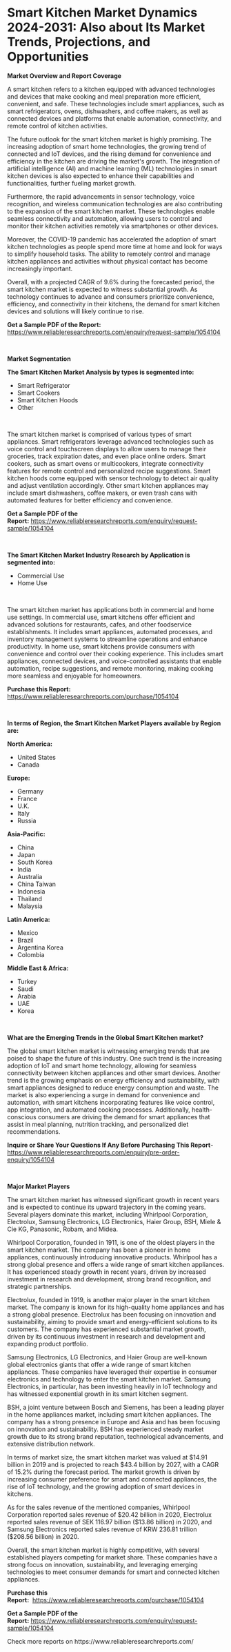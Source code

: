 <p><h1>Smart Kitchen Market Dynamics 2024-2031: Also about Its Market Trends, Projections, and Opportunities</h1></p><p><strong>Market Overview and Report Coverage</strong></p>
<p><p>A smart kitchen refers to a kitchen equipped with advanced technologies and devices that make cooking and meal preparation more efficient, convenient, and safe. These technologies include smart appliances, such as smart refrigerators, ovens, dishwashers, and coffee makers, as well as connected devices and platforms that enable automation, connectivity, and remote control of kitchen activities.</p><p>The future outlook for the smart kitchen market is highly promising. The increasing adoption of smart home technologies, the growing trend of connected and IoT devices, and the rising demand for convenience and efficiency in the kitchen are driving the market's growth. The integration of artificial intelligence (AI) and machine learning (ML) technologies in smart kitchen devices is also expected to enhance their capabilities and functionalities, further fueling market growth.</p><p>Furthermore, the rapid advancements in sensor technology, voice recognition, and wireless communication technologies are also contributing to the expansion of the smart kitchen market. These technologies enable seamless connectivity and automation, allowing users to control and monitor their kitchen activities remotely via smartphones or other devices.</p><p>Moreover, the COVID-19 pandemic has accelerated the adoption of smart kitchen technologies as people spend more time at home and look for ways to simplify household tasks. The ability to remotely control and manage kitchen appliances and activities without physical contact has become increasingly important.</p><p>Overall, with a projected CAGR of 9.6% during the forecasted period, the smart kitchen market is expected to witness substantial growth. As technology continues to advance and consumers prioritize convenience, efficiency, and connectivity in their kitchens, the demand for smart kitchen devices and solutions will likely continue to rise.</p></p>
<p><strong>Get a Sample PDF of the Report:</strong> <a href="https://www.reliableresearchreports.com/enquiry/request-sample/1054104">https://www.reliableresearchreports.com/enquiry/request-sample/1054104</a></p>
<p>&nbsp;</p>
<p><strong>Market Segmentation</strong></p>
<p><strong>The Smart Kitchen Market Analysis by types is segmented into:</strong></p>
<p><ul><li>Smart Refrigerator</li><li>Smart Cookers</li><li>Smart Kitchen Hoods</li><li>Other</li></ul></p>
<p>&nbsp;</p>
<p><p>The smart kitchen market is comprised of various types of smart appliances. Smart refrigerators leverage advanced technologies such as voice control and touchscreen displays to allow users to manage their groceries, track expiration dates, and even place online orders. Smart cookers, such as smart ovens or multicookers, integrate connectivity features for remote control and personalized recipe suggestions. Smart kitchen hoods come equipped with sensor technology to detect air quality and adjust ventilation accordingly. Other smart kitchen appliances may include smart dishwashers, coffee makers, or even trash cans with automated features for better efficiency and convenience.</p></p>
<p><strong>Get a Sample PDF of the Report:</strong>&nbsp;<a href="https://www.reliableresearchreports.com/enquiry/request-sample/1054104">https://www.reliableresearchreports.com/enquiry/request-sample/1054104</a></p>
<p>&nbsp;</p>
<p><strong>The Smart Kitchen Market Industry Research by Application is segmented into:</strong></p>
<p><ul><li>Commercial Use</li><li>Home Use</li></ul></p>
<p>&nbsp;</p>
<p><p>The smart kitchen market has applications both in commercial and home use settings. In commercial use, smart kitchens offer efficient and advanced solutions for restaurants, cafes, and other foodservice establishments. It includes smart appliances, automated processes, and inventory management systems to streamline operations and enhance productivity. In home use, smart kitchens provide consumers with convenience and control over their cooking experience. This includes smart appliances, connected devices, and voice-controlled assistants that enable automation, recipe suggestions, and remote monitoring, making cooking more seamless and enjoyable for homeowners.</p></p>
<p><strong>Purchase this Report:</strong>&nbsp; <a href="https://www.reliableresearchreports.com/purchase/1054104">https://www.reliableresearchreports.com/purchase/1054104</a></p>
<p>&nbsp;</p>
<p><strong>In terms of Region, the Smart Kitchen Market Players available by Region are:</strong></p>
<p>
    <p> <strong> North America: </strong>
        <ul>
            <li>United States</li>
            <li>Canada</li>
        </ul>
        </p> 
    <p> <strong> Europe: </strong>
        <ul>
            <li>Germany</li>
            <li>France</li>
            <li>U.K.</li>
            <li>Italy</li>
            <li>Russia</li>
        </ul>
        </p> 
    <p> <strong> Asia-Pacific: </strong>
        <ul>
            <li>China</li>
            <li>Japan</li>
            <li>South Korea</li>
            <li>India</li>
            <li>Australia</li>
            <li>China Taiwan</li>
            <li>Indonesia</li>
            <li>Thailand</li>
            <li>Malaysia</li>
        </ul>
        </p> 
    <p> <strong> Latin America: </strong>
        <ul>
            <li>Mexico</li>
            <li>Brazil</li>
            <li>Argentina Korea</li>
            <li>Colombia</li>
        </ul>
        </p> 
    <p> <strong> Middle East & Africa: </strong>
        <ul>
            <li>Turkey</li>
            <li>Saudi</li>
            <li>Arabia</li>
            <li>UAE</li>
            <li>Korea</li>
        </ul>
    </p>
    </p>
<p>&nbsp;</p>
<p><strong>What are the Emerging Trends in the Global Smart Kitchen market?</strong></p>
<p><p>The global smart kitchen market is witnessing emerging trends that are poised to shape the future of this industry. One such trend is the increasing adoption of IoT and smart home technology, allowing for seamless connectivity between kitchen appliances and other smart devices. Another trend is the growing emphasis on energy efficiency and sustainability, with smart appliances designed to reduce energy consumption and waste. The market is also experiencing a surge in demand for convenience and automation, with smart kitchens incorporating features like voice control, app integration, and automated cooking processes. Additionally, health-conscious consumers are driving the demand for smart appliances that assist in meal planning, nutrition tracking, and personalized diet recommendations.</p></p>
<p><strong>Inquire or Share Your Questions If Any Before Purchasing This Report</strong>- <a href="https://www.reliableresearchreports.com/enquiry/pre-order-enquiry/1054104">https://www.reliableresearchreports.com/enquiry/pre-order-enquiry/1054104</a></p>
<p>&nbsp;</p>
<p><strong>Major Market Players</strong></p>
<p><p>The smart kitchen market has witnessed significant growth in recent years and is expected to continue its upward trajectory in the coming years. Several players dominate this market, including Whirlpool Corporation, Electrolux, Samsung Electronics, LG Electronics, Haier Group, BSH, Miele & Cie KG, Panasonic, Robam, and Midea.</p><p>Whirlpool Corporation, founded in 1911, is one of the oldest players in the smart kitchen market. The company has been a pioneer in home appliances, continuously introducing innovative products. Whirlpool has a strong global presence and offers a wide range of smart kitchen appliances. It has experienced steady growth in recent years, driven by increased investment in research and development, strong brand recognition, and strategic partnerships.</p><p>Electrolux, founded in 1919, is another major player in the smart kitchen market. The company is known for its high-quality home appliances and has a strong global presence. Electrolux has been focusing on innovation and sustainability, aiming to provide smart and energy-efficient solutions to its customers. The company has experienced substantial market growth, driven by its continuous investment in research and development and expanding product portfolio.</p><p>Samsung Electronics, LG Electronics, and Haier Group are well-known global electronics giants that offer a wide range of smart kitchen appliances. These companies have leveraged their expertise in consumer electronics and technology to enter the smart kitchen market. Samsung Electronics, in particular, has been investing heavily in IoT technology and has witnessed exponential growth in its smart kitchen segment.</p><p>BSH, a joint venture between Bosch and Siemens, has been a leading player in the home appliances market, including smart kitchen appliances. The company has a strong presence in Europe and Asia and has been focusing on innovation and sustainability. BSH has experienced steady market growth due to its strong brand reputation, technological advancements, and extensive distribution network.</p><p>In terms of market size, the smart kitchen market was valued at $14.91 billion in 2019 and is projected to reach $43.4 billion by 2027, with a CAGR of 15.2% during the forecast period. The market growth is driven by increasing consumer preference for smart and connected appliances, the rise of IoT technology, and the growing adoption of smart devices in kitchens.</p><p>As for the sales revenue of the mentioned companies, Whirlpool Corporation reported sales revenue of $20.42 billion in 2020, Electrolux reported sales revenue of SEK 116.97 billion ($13.86 billion) in 2020, and Samsung Electronics reported sales revenue of KRW 236.81 trillion ($208.56 billion) in 2020.</p><p>Overall, the smart kitchen market is highly competitive, with several established players competing for market share. These companies have a strong focus on innovation, sustainability, and leveraging emerging technologies to meet consumer demands for smart and connected kitchen appliances.</p></p>
<p><strong>Purchase this Report:</strong>&nbsp;&nbsp;<a href="https://www.reliableresearchreports.com/purchase/1054104">https://www.reliableresearchreports.com/purchase/1054104</a></p>
<p></p>
<p><strong>Get a Sample PDF of the Report:</strong>&nbsp;<a href="https://www.reliableresearchreports.com/enquiry/request-sample/1054104">https://www.reliableresearchreports.com/enquiry/request-sample/1054104</a></p>
<p>Check more reports on https://www.reliableresearchreports.com/</p>